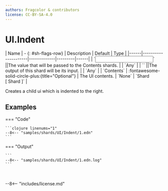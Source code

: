 ```yaml
---
authors: Fragcolor & contributors
license: CC-BY-SA-4.0
---
```



# UI.Indent

<div class="sh-parameters" markdown="1">
| Name | - {: #sh-flags-row} | Description | Default | Type |
|------|---------------------|-------------|---------|------|
| `<input>` ||The value that will be passed to the Contents shards. | | `Any` |
| `<output>` ||The output of this shard will be its input. | | `Any` |
| `Contents` | :fontawesome-solid-circle-plus:{title="Optional"}  | The UI contents. | `None` | `Shard [ Shard ]` |

</div>

Creates a child ui which is indented to the right.

## Examples

=== "Code"

    ```clojure linenums="1"
    --8<-- "samples/shards/UI/Indent/1.edn"
    ```

=== "Output"

    ```
    --8<-- "samples/shards/UI/Indent/1.edn.log"
    ```
&nbsp;

--8<-- "includes/license.md"
